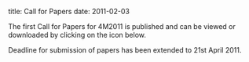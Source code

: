 title: Call for Papers
date: 2011-02-03 

The first Call for Papers for 4M2011 is published and can be viewed or downloaded by clicking on the icon below.
<!--break-->
Deadline for submission of papers has been extended to 21st April 2011.